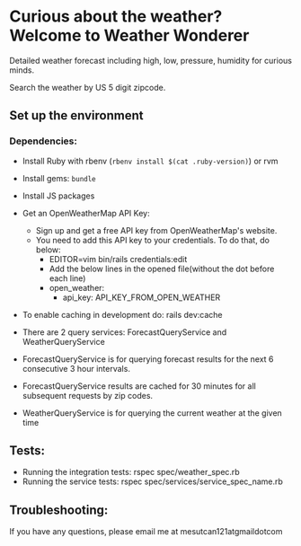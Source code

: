 # Curious about the weather? Welcome to Weather Wonderer

Detailed weather forecast including high, low, pressure, humidity for curious minds.

Search the weather by US 5 digit zipcode.

## Set up the environment

### Dependencies:

- Install Ruby with rbenv (`rbenv install $(cat .ruby-version)`) or rvm
- Install gems: `bundle`
- Install JS packages
- Get an OpenWeatherMap API Key:

    - Sign up and get a free API key from OpenWeatherMap's website.
    - You need to add this API key to your credentials. To do that, do below:
      - EDITOR=vim bin/rails credentials:edit
      - Add the below lines in the opened file(without the dot before each line)
      - open_weather:
         - api_key: API_KEY_FROM_OPEN_WEATHER

- To enable caching in development do: rails dev:cache

- There are 2 query services: ForecastQueryService and WeatherQueryService
- ForecastQueryService is for querying forecast results for the next 6 consecutive 3 hour intervals.
- ForecastQueryService results are cached for 30 minutes for all subsequent requests by zip codes.
- WeatherQueryService is for querying the current weather at the given time

## Tests:

- Running the integration tests: rspec spec/weather_spec.rb
- Running the service tests: rspec spec/services/service_spec_name.rb

## Troubleshooting:

If you have any questions, please email me at mesutcan121atgmaildotcom
